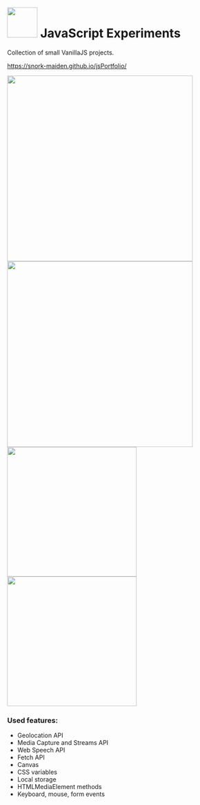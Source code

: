 # <img src="https://user-images.githubusercontent.com/84030617/212680448-67c44ca4-3cae-4efe-b898-197cbd8ac414.svg" width="70" height="70" /> JavaScript Experiments

Collection of small VanillaJS projects.

https://snork-maiden.github.io/jsPortfolio/

 <img src="https://user-images.githubusercontent.com/84030617/212682481-b7014dfe-e68a-46e9-b82f-c38f1aae3e70.png" height="430" /><img src="https://user-images.githubusercontent.com/84030617/212711380-6c50473a-1b1e-4bd1-84a6-5bdf1bfede93.png" height="430" /><img src="https://user-images.githubusercontent.com/84030617/212682933-96a6464a-e361-4c69-abd9-83b4f9cd6144.png" height="300" /><img src="https://user-images.githubusercontent.com/84030617/212710860-9bd63baa-b22f-450d-a64d-ab9c53df0e38.png" height="300" />


### Used features: 
* Geolocation API
* Media Capture and Streams API
* Web Speech API
* Fetch API
* Canvas
* CSS variables
* Local storage
* HTMLMediaElement methods
* Keyboard, mouse, form events
